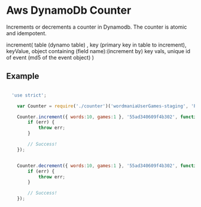 Aws DynamoDb Counter
====================

Increments or decrements a counter in Dynamodb. The counter is atomic and idempotent.

increment( table (dynamo table) , key (primary key in table to increment), keyValue, object containing (field name):(increment by) key vals, unique id of event (md5 of the event object) )


Example
--------------

```js

  'use strict';

    var Counter = require('./counter')('wordmaniaUserGames-staging', 'PRIMARY_KEY', 'KEY_VALUE');

    Counter.increment({ words:10, games:1 }, '55ad340609f4b302', function(err) {
        if (err) {
            throw err;
        }

        // Success!
    });


    Counter.decrement({ words:10, games:1 }, '55ad340609f4b302', function(err) {
        if (err) {
            throw err;
        }

        // Success!
    });

```
